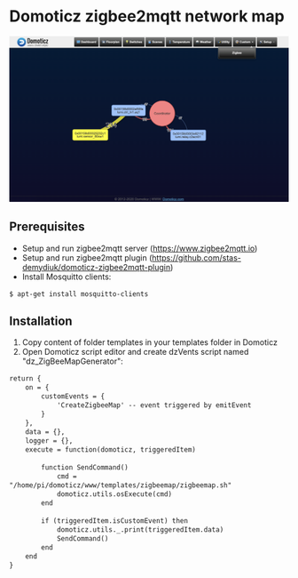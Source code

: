# Domoticz zigbee2mqtt network map
<img src="screenshot.png"></img>

## Prerequisites
- Setup and run zigbee2mqtt server (https://www.zigbee2mqtt.io)
- Setup and run zigbee2mqtt plugin (https://github.com/stas-demydiuk/domoticz-zigbee2mqtt-plugin)
- Install Mosquitto clients:
```
$ apt-get install mosquitto-clients
```

## Installation
1. Copy content of folder templates in your templates folder in Domoticz 
2. Open Domoticz script editor and create dzVents script named "dz_ZigBeeMapGenerator":

```
return {
	on = {
		customEvents = {
			'CreateZigbeeMap' -- event triggered by emitEvent
		}
	},
	data = {},
	logger = {},
	execute = function(domoticz, triggeredItem)
	    
	    function SendCommand()
            cmd = "/home/pi/domoticz/www/templates/zigbeemap/zigbeemap.sh"
            domoticz.utils.osExecute(cmd)
        end  
	    
		if (triggeredItem.isCustomEvent) then
			domoticz.utils._.print(triggeredItem.data)
			SendCommand()
		end
	end
}

```
